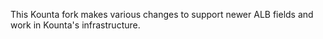 This Kounta fork makes various changes to support newer ALB fields and work in Kounta's infrastructure.
